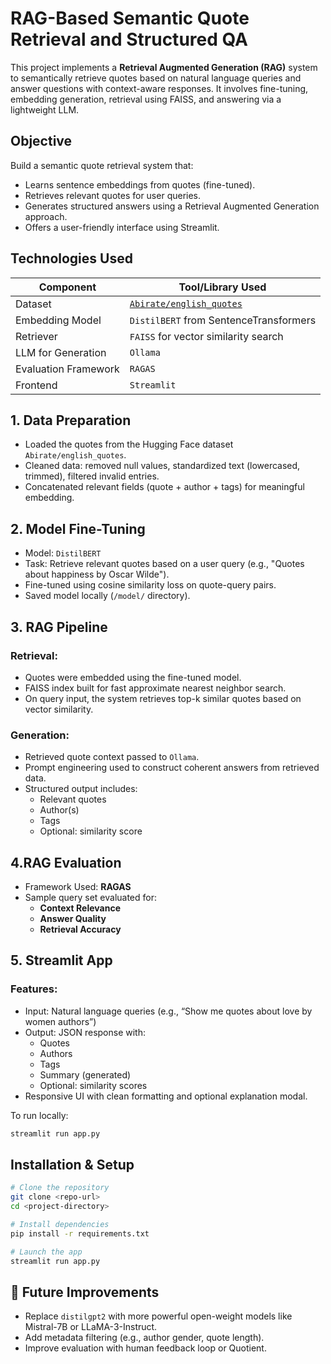 # RAG-Based Semantic Quote Retrieval and Structured QA

This project implements a **Retrieval Augmented Generation (RAG)** system to semantically retrieve quotes based on natural language queries and answer questions with context-aware responses. It involves fine-tuning, embedding generation, retrieval using FAISS, and answering via a lightweight LLM.

## Objective

Build a semantic quote retrieval system that:
- Learns sentence embeddings from quotes (fine-tuned).
- Retrieves relevant quotes for user queries.
- Generates structured answers using a Retrieval Augmented Generation approach.
- Offers a user-friendly interface using Streamlit.


## Technologies Used

| Component               | Tool/Library Used                        
|------------------------|-------------------------------------------------------------------------------------|
| Dataset                | [`Abirate/english_quotes`](https://huggingface.co/datasets/Abirate/english_quotes)  |
| Embedding Model        | `DistilBERT` from SentenceTransformers                                        |
| Retriever              | `FAISS` for vector similarity search                                                |
| LLM for Generation     | `Ollama`                         |
| Evaluation Framework   | `RAGAS`                                                                             |
| Frontend               | `Streamlit`                                                                         |

## 1. Data Preparation

- Loaded the quotes from the Hugging Face dataset `Abirate/english_quotes`.
- Cleaned data: removed null values, standardized text (lowercased, trimmed), filtered invalid entries.
- Concatenated relevant fields (quote + author + tags) for meaningful embedding.

## 2. Model Fine-Tuning

- Model: `DistilBERT`
- Task: Retrieve relevant quotes based on a user query (e.g., "Quotes about happiness by Oscar Wilde").
- Fine-tuned using cosine similarity loss on quote-query pairs.
- Saved model locally (`/model/` directory).

## 3. RAG Pipeline

### Retrieval:
- Quotes were embedded using the fine-tuned model.
- FAISS index built for fast approximate nearest neighbor search.
- On query input, the system retrieves top-k similar quotes based on vector similarity.

### Generation:
- Retrieved quote context passed to `Ollama`.
- Prompt engineering used to construct coherent answers from retrieved data.
- Structured output includes:
  - Relevant quotes
  - Author(s)
  - Tags
  - Optional: similarity score

## 4.RAG Evaluation

- Framework Used: **RAGAS**
- Sample query set evaluated for:
  - **Context Relevance**
  - **Answer Quality**
  - **Retrieval Accuracy**


## 5. Streamlit App

### Features:
- Input: Natural language queries (e.g., “Show me quotes about love by women authors”)
- Output: JSON response with:
  - Quotes
  - Authors
  - Tags
  - Summary (generated)
  - Optional: similarity scores
- Responsive UI with clean formatting and optional explanation modal.

To run locally:

```bash
streamlit run app.py
```

## Installation & Setup

```bash
# Clone the repository
git clone <repo-url>
cd <project-directory>

# Install dependencies
pip install -r requirements.txt

# Launch the app
streamlit run app.py
```



## 📌 Future Improvements

- Replace `distilgpt2` with more powerful open-weight models like Mistral-7B or LLaMA-3-Instruct.
- Add metadata filtering (e.g., author gender, quote length).
- Improve evaluation with human feedback loop or Quotient.
